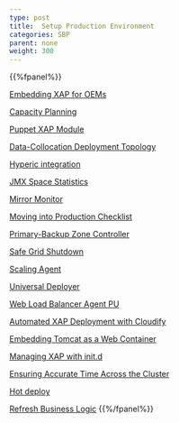 ```yaml
---
type: post
title:  Setup Production Environment
categories: SBP
parent: none
weight: 300
---
```


{{%fpanel%}}

[Embedding XAP for OEMs](./embedding-xap-for-oems.html)

[Capacity Planning](./capacity-planning.html)

[Puppet XAP Module](./puppet-xap-module.html)

[Data-Collocation Deployment Topology](./data-collocation-deployment-topology.html)

[Hyperic integration](./hyperic-integration.html)

[JMX Space Statistics](./jmx-space-statistics.html)

[Mirror Monitor](./mirror-monitor.html)

[Moving into Production Checklist](./moving-into-production-checklist.html)

[Primary-Backup Zone Controller](./primary-backup-zone-controller.html)

[Safe Grid Shutdown](./safe-grid-shutdown.html)

[Scaling Agent](./scaling-agent.html)

[Universal Deployer](./universal-deployer.html)

[Web Load Balancer Agent PU](./web-load-balancer-agent-pu.html)

[Automated XAP Deployment with Cloudify](./automated-xap-deployment-with-cloudify.html)

[Embedding Tomcat as a Web Container](./tomcat-pu.html)

[Managing XAP with init.d](./initd.html)

[Ensuring Accurate Time Across the Cluster](./cluster-time-sync.html)

[Hot deploy](./xap-hot-deploy.html)

[Refresh Business Logic](./refreshable-business-logic-example.html)
{{%/fpanel%}}